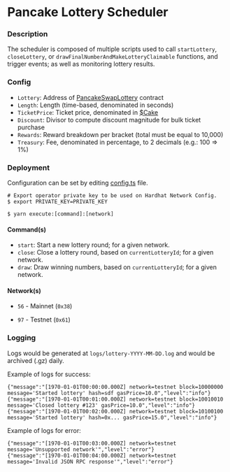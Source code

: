 # Pancake Lottery Scheduler

### Description

The scheduler is composed of multiple scripts used to call `startLottery`, `closeLottery`, or `drawFinalNumberAndMakeLotteryClaimable` functions, and trigger events; as well as monitoring lottery results.

### Config

- `Lottery`: Address of [PancakeSwapLottery](https://github.com/pancakeswap/pancake-contracts/tree/master/projects/lottery) contract
- `Length`: Length (time-based, denominated in seconds)
- `TicketPrice`: Ticket price, denominated in [$Cake](https://bscscan.com/token/0x0e09fabb73bd3ade0a17ecc321fd13a19e81ce82)
- `Discount`: Divisor to compute discount magnitude for bulk ticket purchase
- `Rewards`: Reward breakdown per bracket (total must be equal to 10,000)
- `Treasury`: Fee, denominated in percentage, to 2 decimals (e.g.: 100 => 1%)

### Deployment

Configuration can be set by editing [config.ts](config.ts) file.

```shell script
# Export operator private key to be used on Hardhat Network Config.
$ export PRIVATE_KEY=PRIVATE_KEY

$ yarn execute:[command]:[network]
```

#### Command(s)

- `start`: Start a new lottery round; for a given network.
- `close`: Close a lottery round, based on `currentLotteryId`; for a given network.
- `draw`: Draw winning numbers, based on `currentLotteryId`; for a given network.

#### Network(s)

- `56` - Mainnet (`0x38`)

- `97` - Testnet (`0x61`)

### Logging

Logs would be generated at `logs/lottery-YYYY-MM-DD.log` and would be archived (.gz) daily.

Example of logs for success:

```log
{"message":"[1970-01-01T00:00:00.000Z] network=testnet block=10000000 message='Started lottery' hash=sdf gasPrice=10.0","level":"info"}
{"message":"[1970-01-01T00:01:00.000Z] network=testnet block=10010010 message='Closed lottery #123' gasPrice=10.0","level":"info"}
{"message":"[1970-01-01T00:02:00.000Z] network=testnet block=10100100 message='Started lottery' hash=0x... gasPrice=15.0","level":"info"}
```

Example of logs for error:

```log
{"message":"[1970-01-01T00:03:00.000Z] network=testnet message='Unsupported network'","level":"error"}
{"message":"[1970-01-01T00:04:00.000Z] network=testnet message='Invalid JSON RPC response'","level":"error"}
```
